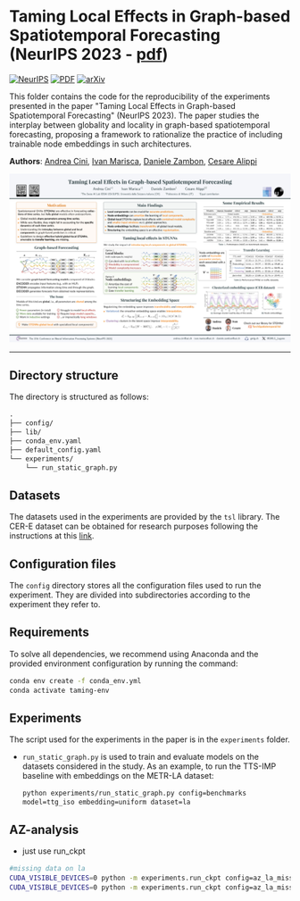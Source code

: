 # Taming Local Effects in Graph-based Spatiotemporal Forecasting (NeurIPS 2023 - [pdf](https://arxiv.org/pdf/2302.04071.pdf))

[![NeurIPS](https://img.shields.io/badge/NeurIPS-2023-blue.svg?style=flat-square)](https://neurips.cc/virtual/2023/poster/70034)
[![PDF](https://img.shields.io/badge/%E2%87%A9-PDF-orange.svg?style=flat-square)](https://arxiv.org/pdf/2302.04071.pdf)
[![arXiv](https://img.shields.io/badge/arXiv-2302.04071-b31b1b.svg?style=flat-square)](https://arxiv.org/abs/2302.04071)

This folder contains the code for the reproducibility of the experiments presented in the paper "Taming Local Effects in Graph-based Spatiotemporal Forecasting" (NeurIPS 2023). The paper studies the interplay between globality and locality in graph-based spatiotemporal forecasting, proposing a framework to rationalize the practice of including trainable node embeddings in such architectures.

**Authors**: [Andrea Cini](https://andreacini.github.io/), [Ivan Marisca](https://marshka.github.io/), [Daniele Zambon](https://dzambon.github.io/), [Cesare Alippi](https://alippi.faculty.polimi.it/)

<div align=center>
	<img src='./poster_neurips23_small.jpg' alt='Poster of "Taming Local Effects in Graph-based Spatiotemporal Forecasting" (NeurIPS 2023).'/>
</div>

---

## Directory structure

The directory is structured as follows:

```
.
├── config/
├── lib/
├── conda_env.yaml
├── default_config.yaml
└── experiments/
    └── run_static_graph.py

```

## Datasets

The datasets used in the experiments are provided by the `tsl` library. The CER-E dataset can be obtained for research purposes following the instructions at this [link](https://www.ucd.ie/issda/data/commissionforenergyregulationcer/).

## Configuration files

The `config` directory stores all the configuration files used to run the experiment. They are divided into subdirectories according to the experiment they refer to.

## Requirements

To solve all dependencies, we recommend using Anaconda and the provided environment configuration by running the command:

```bash
conda env create -f conda_env.yml
conda activate taming-env
```

## Experiments

The script used for the experiments in the paper is in the `experiments` folder.

* `run_static_graph.py` is used to train and evaluate models on the datasets considered in the study. As an example, to run the TTS-IMP baseline with embeddings on the METR-LA dataset:

	```
	python experiments/run_static_graph.py config=benchmarks model=ttg_iso embedding=uniform dataset=la 
	```


## AZ-analysis

- just use run_ckpt
```bash
#missing data on la
CUDA_VISIBLE_DEVICES=0 python -m experiments.run_ckpt config=az_la_missing ++tag=az_lam model=rnn,fcrnn,agcrn embedding=none dataset=la --multirun
CUDA_VISIBLE_DEVICES=0 python -m experiments.run_ckpt config=az_la_missing ++tag=az_lam model=dcrnn,gwnet embedding=none dataset=la --multirun
```